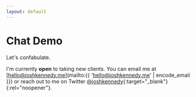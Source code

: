 ```yaml
---
layout: default
---
```


<h1 class="Page-title">Chat Demo</h1>

<p class="Lede">Let's confabulate.</p>

I'm currently **open** to taking new clients. You can email me at [hello@joshkennedy.me](mailto:{{ 'hello@joshkennedy.me' | encode_email }}) or reach out to me on Twitter [@joshkennedy](https://www.twitter.com/joshkennedy){:target="_blank"}{:rel="noopener"}.

